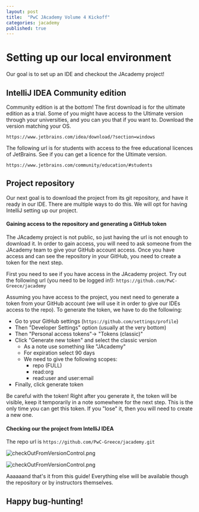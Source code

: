 ```yaml
---
layout: post
title:  "PwC JAcademy Volume 4 Kickoff"
categories: jacademy
published: true
---
```

# Setting up our local environment

Our goal is to set up an IDE and checkout the JAcademy project!

## IntelliJ IDEA Community edition

Community edition is at the bottom! The first download is for the ultimate edition as a trial. Some of you might have access to the Ultimate version through your universities, and you can you that if you want to. Download the version matching your OS.

`https://www.jetbrains.com/idea/download/?section=windows`

The following url is for students with access to the free educational licences of JetBrains. See if you can get a licence for the Ultimate version.

`https://www.jetbrains.com/community/education/#students`

## Project repository

Our next goal is to download the project from its git repository, and have it ready in our IDE.
There are multiple ways to do this. We will opt for having IntelliJ setting up our project.

#### Gaining access to the repository and generating a GitHub token

The JAcademy project is not public, so just having the url is not enough to download it.
In order to gain access, you will need to ask someone from the JAcademy team to give your GitHub account access.
Once you have access and can see the repository in your GitHub, you need to create a token for the next step.


First you need to see if you have access in the JAcademy project. Try out the following url (you need to be logged in!):
`https://github.com/PwC-Greece/jacademy`

Assuming you have access to the project, you next need to generate a token from your GitHub account (we will use it in order to give our IDEs access to the repo).
To generate the token, we have to do the following:

- Go to your GitHub settings (`https://github.com/settings/profile`)
- Then "Developer Settings" option (usually at the very bottom)
- Then "Personal access tokens"-> "Tokens (classic)"
- Click "Generate new token" and select the classic version
  - As a note use something like "JAcademy"
  - For expiration select 90 days
  - We need to give the following scopes:
    - repo (FULL)
    - read:org
    - read:user and user:email
- Finally, click generate token

Be careful with the token! Right after you generate it, the token will be visible, keep it temporarily in a note somewhere for the next step. 
This is the only time you can get this token. If you "lose" it, then you will need to create a new one.

#### Checking our the project from IntelliJ IDEA

The repo url is `https://github.com/PwC-Greece/jacademy.git`

![checkOutFromVersionControl.png](/assets/images/jacademy/checkOutFromVersionControl.png)

![checkOutFromVersionControl.png](/assets/images/jacademy/gitUrl.png)

Aaaaaand that's it from this guide!
Everything else will be available though the repository or by instructors themselves.

## Happy bug-hunting!

